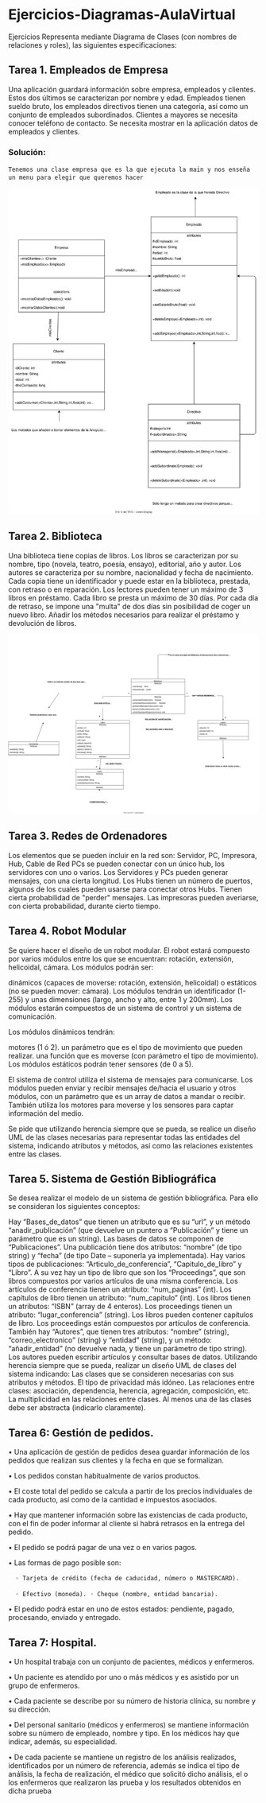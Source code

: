 # Ejercicios-Diagramas-AulaVirtual

Ejercicios
Representa mediante Diagrama de Clases (con nombres de relaciones y roles), las siguientes especificaciones:



## Tarea 1. Empleados de Empresa

Una aplicación guardará información sobre empresa, empleados y clientes. Estos dos últimos se caracterizan por nombre y edad.
Empleados tienen sueldo bruto, los empleados directivos tienen una categoría, así como un conjunto de empleados subordinados.
Clientes a mayores se necesita conocer teléfono de contacto.
Se necesita mostrar en la aplicación datos de empleados y clientes.

### Solución:
    Tenemos una clase empresa que es la que ejecuta la main y nos enseña un menu para elegir que queremos hacer
    

![Alt text](Diagramas%20UML/Ejercicio%201.drawio.svg)


## Tarea 2. Biblioteca

Una biblioteca tiene copias de libros.
Los libros se caracterizan por su nombre, tipo (novela, teatro, poesía, ensayo), editorial, año y autor.
Los autores se caracteriza por su nombre, nacionalidad y fecha de nacimiento.
Cada copia tiene un identificador y puede estar en la biblioteca, prestada, con retraso o en reparación.
Los lectores pueden tener un máximo de 3 libros en préstamo.
Cada libro se presta un máximo de 30 días. Por cada día de retraso, se impone una "multa" de dos días sin posibilidad de coger un nuevo libro.
Añadir los métodos necesarios para realizar el préstamo y devolución de libros.

![](Diagramas%20UML/Ejercicio%202.drawio.svg)

## Tarea 3. Redes de Ordenadores


Los elementos que se pueden incluir en la red son: Servidor, PC, Impresora, Hub, Cable de Red
PCs se pueden conectar con un único hub, los servidores con uno o varios.
Los Servidores y PCs pueden generar mensajes, con una cierta longitud.
Los Hubs tienen un número de puertos, algunos de los cuales pueden usarse para conectar otros Hubs.
Tienen cierta probabilidad de "perder" mensajes.
Las impresoras pueden averiarse, con cierta probabilidad, durante cierto tiempo.


## Tarea 4.  Robot Modular

Se quiere hacer el diseño de un robot modular. El robot estará compuesto por varios módulos entre los que se encuentran: rotación, extensión, helicoidal, cámara. Los módulos podrán ser:

dinámicos (capaces de moverse: rotación, extensión, helicoidal)
o estáticos (no se pueden mover: cámara).
Los módulos tendrán un identificador (1-255) y unas dimensiones (largo, ancho y alto, entre 1 y 200mm). Los módulos estarán compuestos de un sistema de control y un sistema de comunicación.

Los módulos dinámicos tendrán:

motores (1 ó 2).
un parámetro que es el tipo de movimiento que pueden realizar.
una función que es moverse (con parámetro el tipo de movimiento).
Los módulos estáticos podrán tener sensores (de 0 a 5).

El sistema de control utiliza el sistema de mensajes para comunicarse. Los módulos pueden enviar y recibir mensajes de/hacia el usuario y otros módulos, con un parámetro que es un array de datos a mandar o recibir. También utiliza los motores para moverse y los sensores para captar información del medio.

Se pide que utilizando herencia siempre que se pueda, se realice un diseño UML de las clases necesarias para representar todas las entidades del sistema, indicando atributos y métodos, así como las relaciones existentes entre las clases.



## Tarea 5. Sistema de Gestión Bibliográfica

Se desea realizar el modelo de un sistema de gestión bibliográfica. Para ello se consideran los siguientes conceptos:

 Hay “Bases_de_datos” que tienen un atributo que es su “url”, y un método “anadir_publicación” (que devuelve un puntero a “Publicación” y tiene un parámetro que es un string).
Las bases de datos se componen de “Publicaciones”.
Una publicación tiene dos atributos: “nombre” (de tipo string) y “fecha” (de tipo Date – suponerla ya implementada). 
Hay varios tipos de publicaciones: “Articulo_de_conferencia”, “Capitulo_de_libro” y “Libro”. A su vez hay un tipo de libro que son los “Proceedings”, que son libros compuestos por varios artículos de una misma conferencia. Los artículos de conferencia tienen un atributo: “num_paginas” (int). Los capítulos de libro tienen un atributo: “num_capitulo” (int). Los libros tienen un atributos: “ISBN” (array de 4 enteros). Los proceedings tienen un atributo: “lugar_conferencia” (string).
Los libros pueden contener capítulos de libro.
Los proceedings están compuestos por artículos de conferencia.
También hay “Autores”, que tienen tres atributos: “nombre” (string), “correo_electronico” (string) y “entidad” (string), y un método: “añadir_entidad” (no devuelve nada, y tiene un parámetro de tipo string).
Los autores pueden escribir artículos y consultar bases de datos.
Utilizando herencia siempre que se pueda, realizar un diseño UML de clases del sistema indicando:
Las clases que se consideren necesarias con sus atributos y métodos. El tipo de privacidad más idóneo. Las relaciones entre clases: asociación, dependencia, herencia, agregación, composición, etc. La multiplicidad en las relaciones entre clases. Al menos una de las clases debe ser abstracta (indicarlo claramente).



## Tarea 6: Gestión de pedidos.

• Una aplicación de gestión de pedidos desea guardar información de los pedidos que realizan sus clientes y la fecha en que se formalizan.

• Los pedidos constan habitualmente de varios productos.

• El coste total del pedido se calcula a partir de los precios individuales de cada producto, así como de la cantidad e impuestos asociados.

• Hay que mantener información sobre las existencias de cada producto, con el fin de poder informar al cliente si habrá retrasos en la entrega del pedido.

• El pedido se podrá pagar de una vez o en varios pagos.

• Las formas de pago posible son:

      ◦ Tarjeta de crédito (fecha de caducidad, número o MASTERCARD).

      ◦ Efectivo (moneda). ◦ Cheque (nombre, entidad bancaria).

• El pedido podrá estar en uno de estos estados: pendiente, pagado, procesando, enviado y entregado.



## Tarea 7: Hospital.

• Un hospital trabaja con un conjunto de pacientes, médicos y enfermeros.

• Un paciente es atendido por uno o más médicos y es asistido por un grupo de enfermeros.

• Cada paciente se describe por su número de historia clínica, su nombre y su dirección.

• Del personal sanitario (médicos y enfermeros) se mantiene información sobre su número de empleado, nombre y tipo. En los médicos hay que indicar, además, su especialidad.

• De cada paciente se mantiene un registro de los análisis realizados, identificados por un número de referencia, además se indica el tipo de análisis, la fecha de realización, el médico que solicitó dicho análisis, el o los enfermeros que realizaron las prueba y los resultados obtenidos en dicha prueba